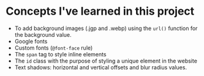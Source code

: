 # Concepts I've learned in this project

- To add background images (.jgp and .webp) using the `url()` function for the background value.
- Google fonts
- Custom fonts (`@font-face` rule)
- The `span` tag to style inline elements
- The `id` class with the purpose of styling a unique element in the website
- Text shadows: horizontal and vertical offsets and blur radius values.
